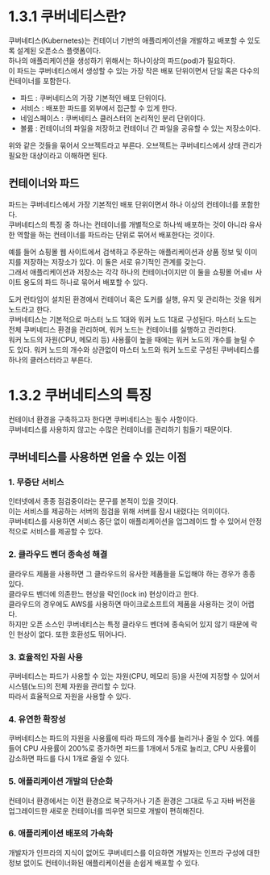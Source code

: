 # 1.3.1 쿠버네티스란?
쿠버네티스(Kubernetes)는 컨테이너 기반의 애플리케이션을 개발하고 배포할 수 있도록 설계된 오픈소스 플랫폼이다.  
하나의 애플리케이션을 생성하기 위해서는 하나이상의 파드(pod)가 필요하다.  
이 파드는 쿠버네티스에서 생성할 수 있는 가장 작은 배포 단위이면서 단일 혹은 다수의 컨테이너를 포함한다.  

- 파드 : 쿠버네티스의 가장 기본적인 배포 단위이다.
- 서비스 : 배포한 파드를 외부에서 접근할 수 있게 한다.
- 네임스페이스 : 쿠버네티스 클러스터의 논리적인 분리 단위이다.
- 볼륨 : 컨테이너의 파일을 저장하고 컨테이너 간 파일을 공유할 수 있는 저장소이다.

위와 같은 것들을 묶어서 오브젝트라고 부른다. 오브젝트는 쿠버네티스에서 상태 관리가 필요한 대상이라고 이해하면 된다.  

## 컨테이너와 파드
파드는 쿠버네티스에서 가장 기본적인 배포 단위이면서 하나 이상의 컨테이너를 포함한다.  
쿠버네티스의 특징 중 하나는 컨테이너를 개별적으로 하나씩 배포하는 것이 아니라 유사한 역할을 하는 컨테이너를 파드라는 단위로 묶어서 배포한다는 것이다.  

예를 들어 쇼핑몰 웹 사이트에서 검색하고 주문하는 애플리케이션과 상품 정보 및 이미지를 저장하는 저장소가 있다. 이 둘은 서로 유기적인 관계를 갖는다.  
그래서 애플리케이션과 저장소는 각각 하나의 컨테이너이지만 이 둘을 쇼핑몰 어ㅞㅂ 사이트 용도의 파드 하나로 묶어서 배포할 수 있다.  

도커 런타임이 설치된 환경에서 컨테이너 혹은 도커를 실행, 유지 및 관리하는 것을 워커 노드라고 한다.  
쿠버네티스는 기본적으로 마스터 노드 1대와 워커 노드 1대로 구성된다. 
마스터 노드는 전체 쿠버네티스 환경을 관리하며, 워커 노드는 컨테이너를 실행하고 관리한다.  
워커 노드의 자원(CPU, 메모리 등) 사용률이 높을 때에는 워커 노드의 개수를 늘릴 수 도 있다.
워커 노드의 개수와 상관없이 마스터 노드와 워커 노드로 구성된 쿠버네티스를 하나의 클러스터라고 부른다.

# 1.3.2 쿠버네티스의 특징
컨테이너 환경을 구축하고자 한다면 쿠버네티스는 필수 사항이다.  
쿠버네티스를 사용하지 않고는 수많은 컨테이너를 관리하기 힘들기 때문이다.

## 쿠버네티스를 사용하면 얻을 수 있는 이점

### 1. 무중단 서비스
인터넷에서 종종 점검중이라는 문구를 본적이 있을 것이다.  
이는 서비스를 제공하는 서버의 점검을 위해 서버를 잠시 내렸다는 의미이다.  
쿠버네티스를 사용하면 서비스 중단 없이 애플리케이션을 업그레이드 할 수 있어서 안정적으로 서비스를 제공할 수 있다.

### 2. 클라우드 벤더 종속성 해결
클라우드 제품을 사용하면 그 클라우드의 유사한 제품들을 도입해야 하는 경우가 종종 있다.  
클라우드 벤더에 의존한느 현상을 락인(lock in) 현상이라고 한다.  
클라우드의 경우에도 AWS를 사용하면 마이크로소프트의 제품을 사용하는 것이 어렵다.  
하지만 오픈 소스인 쿠버네티스는 특정 클라우드 벤더에 종속되어 있지 않기 때문에 락인 현상이 없다. 또한 호환성도 뛰어나다.

### 3. 효율적인 자원 사용
쿠버네티스는 파드가 사용할 수 있는 자원(CPU, 메모리 등)을 사전에 지정할 수 있어서 시스템(노드)의 전체 자원을 관리할 수 있다.  
따라서 효율적으로 자원을 사용할 수 있다.

### 4. 유연한 확장성
쿠버네티스는 파드의 자원을 사용률에 따라 파드의 개수를 늘리거나 줄일 수 있다.
예를 들어 CPU 사용률이 200%로 증가하면 파드를 1개에서 5개로 늘리고, CPU 사용률이 감소하면 파드를 다시 1개로 줄일 수 있다.

### 5. 애플리케이션 개발의 단순화
컨테이너 환경에서는 이전 환경으로 복구하거나 기존 환경은 그대로 두고 자바 버전을 업그레이드한 새로운 컨테이너를 띄우면 되므로 개발이 편히해진다.

### 6. 애플리케이션 배포의 가속화
개발자가 인프라의 지식이 없어도 쿠버네티스를 이요하면 개발자는 인프라 구성에 대한 정보 없이도 컨테이너화된 애플리케이션을 손쉽게 배포할 수 있다.